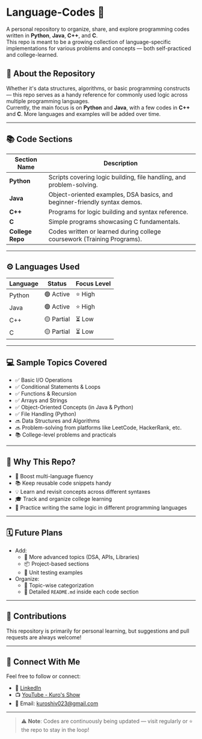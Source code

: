 # Language-Codes 🚀

A personal repository to organize, share, and explore programming codes written in **Python**, **Java**, **C++**, and **C**.  
This repo is meant to be a growing collection of language-specific implementations for various problems and concepts — both self-practiced and college-learned.

## 📌 About the Repository

Whether it's data structures, algorithms, or basic programming constructs — this repo serves as a handy reference for commonly used logic across multiple programming languages.  
Currently, the main focus is on **Python** and **Java**, with a few codes in **C++** and **C**. More languages and examples will be added over time.

---

## 📚 Code Sections

| Section Name    | Description                                                                 |
|------------------|-----------------------------------------------------------------------------|
| **Python**       | Scripts covering logic building, file handling, and problem-solving.       |
| **Java**         | Object-oriented examples, DSA basics, and beginner-friendly syntax demos.  |
| **C++**          | Programs for logic building and syntax reference.                          |
| **C**            | Simple programs showcasing C fundamentals.                                 |
| **College Repo** | Codes written or learned during college coursework (Training Programs).|

---

## ⚙️ Languages Used

| Language | Status        | Focus Level   |
|----------|---------------|---------------|
| Python   | 🟢 Active      | ⭐ High        |
| Java     | 🟢 Active      | ⭐ High        |
| C++      | 🟡 Partial     | ⏳ Low         |
| C        | 🟡 Partial     | ⏳ Low         |

---

## 💻 Sample Topics Covered

- ✅ Basic I/O Operations
- ✅ Conditional Statements & Loops
- ✅ Functions & Recursion
- ✅ Arrays and Strings
- ✅ Object-Oriented Concepts (in Java & Python)
- ✅ File Handling (Python)
- 🔜 Data Structures and Algorithms
- 🔜 Problem-solving from platforms like LeetCode, HackerRank, etc.
- 📚 College-level problems and practicals

---

## 🧠 Why This Repo?

- 🚀 Boost multi-language fluency
- 📚 Keep reusable code snippets handy
- 💡 Learn and revisit concepts across different syntaxes
- 🎓 Track and organize college learning
- 🔧 Practice writing the same logic in different programming languages

---

## 🗓️ Future Plans

- Add:
  - 🔁 More advanced topics (DSA, APIs, Libraries)
  - 📦 Project-based sections
  - 🧪 Unit testing examples
- Organize:
  - 📂 Topic-wise categorization
  - 🧾 Detailed `README.md` inside each code section

---

## 🙌 Contributions

This repository is primarily for personal learning, but suggestions and pull requests are always welcome!

---

## 🔗 Connect With Me

Feel free to follow or connect:

- 💼 [LinkedIn](https://www.linkedin.com/in/kuro_ank023)
- 📺 [YouTube - Kuro's Show](https://www.youtube.com/@kuro_ank023)
- 📧 Email: kuroshiv023@gmail.com

---

> ⚠️ **Note**: Codes are continuously being updated — visit regularly or ⭐ the repo to stay in the loop!
